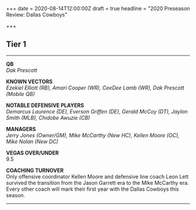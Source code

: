 +++
date = 2020-08-14T12:00:00Z
draft = true
headline = "2020 Preseason Review: Dallas Cowboys"

+++
## Tier 1

***

**QB**  
_Dak Prescott_

**KNOWN VECTORS**  
_Ezekiel Elliott (RB), Amari Cooper (WR), CeeDee Lamb (WR), Dak Prescott (Mobile QB)_

**NOTABLE DEFENSIVE PLAYERS**  
_Demarcus Laurence (DE), Everson Griffen (DE), Gerald McCoy (DT), Jaylon Smith (MLB), Chidobe Awuzie (CB)_

**MANAGERS**  
_Jerry Jones (Owner/GM), Mike McCarthy (New HC), Kellen Moore (OC), Mike Nolan (New DC)_

**VEGAS OVER/UNDER**  
9\.5

**COACHING TURNOVER**  
Only offensive coordinator Kellen Moore and defensive line coach Leon Lett survived the transition from the Jason Garrett era to the Mike McCarthy era. Every other coach will mark their first year with the Dallas Cowboys this season.

***